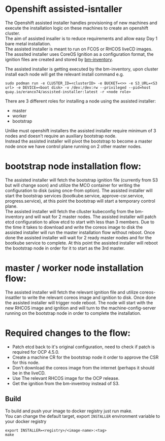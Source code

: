 # Openshift assisted-isntaller

The Openshift assisted installer handles provisioning of new machines and execute the installation logic on these machines to create an openshift cluster. \
The aim of assisted insaller is to reduce requirements and allow easy Day 1 bare metal installation.  
The assisted installer is meant to run on FCOS or RHCOS liveCD images.
The asssited installer uses CoreOS Ignition as a configuration format, the ignition files are created and stored by [bm-inventory](https://github.com/filanov/bm-inventory).

The assisted installer is getting executed by the bm-inventory, upon cluster install each node will get the relevant install command e.g.
```shell script
sudo podman run -e CLUSTER_ID=<clusterID> -e BUCKET=<>> -e S3_URL=<S3 url> -e DEVICE=<boot disk> -v /dev:/dev:rw --privileged --pid=host  quay.io/eranco74/assisted-installer:latest -r <node role>
```

There are 3 different roles for installing a node using the assisted installer: 
 - master
 - worker
 - bootstrap

Unlike must openshift installers the assisted installer require minimum of 3 nodes and doesn't require an auxiliary bootstrap node. \
Instead the assisted installer will pivot the bootstrap to become a master node once we have control plane running on 2 other master nodes.

# bootstrap node installation flow:
The assisted installer will fetch the bootstrap ignition file (currently from S3 but will change soon) and utilize the MCO container for writing the configuration to disk (using once-from option).
The assisted installer will start the bootstrap services (bootkube.service, approve-csr.service, progress.service), at this point the bootstrap will start a temporary control plane. \
The assisted installer will fetch the clluster kubeconfig from the bm-inventory and will wait for 2 master nodes.
The assisted installer will patch etcd configuration to allow etcd to start with less than 3 members.
Due to the time it takes to download and write the coreos image to disk the assisted installer will run the master installation flow without reboot.
Once done the assisted installer will wait for 2 ready master nodes and for the bootkube service to complete.
At this point the assisted installer will reboot the bootstrap node in order for it to start as the 3rd master.

 
# master / worker node installation flow:
The assisted installer will fetch the relevant ignition file and utilize coreos-insatller to write the relevant coreos image and ignition to disk.
Once done the assisted installer will trigger node reboot.
The node will start with the new RHCOS image and ignition and will turn to the machine-config-server running on the bootstrap node in order to complete the installation.

# Required changes to the flow: 
 - Patch etcd back to it's original configuration, need to check if patch is required for OCP 4.5.0.
 - Create a machine CR for the bootstrap node it order to approve the CSR for this node.
 - Don't download the coreos image from the internet (perhaps it should be in the liveCD.
 - Use The relevant RHCOS image for the OCP release.
 - Get the ignition from the bm-inventroy instead of S3.


## Build

To build and push your image to docker registry  just run make. \
You can change the default target, export `INSTALLER` environment variable to your docker registry

```shell script
export INSTALLER=<registry>/<image-name>:<tag>
make
```
